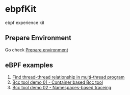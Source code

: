 # ebpfKit  

ebpf experience kit

## Prepare Environment  

Go check [Prepare environment](https://github.com/mjace/ebpfKit/blob/master/docs/prepare.md)  

## eBPF examples  

1. [Find thread-thread relationship in multi-thread program](https://github.com/mJace/ebpfKit/blob/master/Examples/cpp/README.md)
2. [Bcc tool demo 01 - Container based Bcc tool](https://github.com/mJace/ebpfKit/blob/master/Examples/bcc-demo/demo-01.md)
3. [Bcc tool demo 02 - Namespaces-based traceing](https://github.com/mJace/ebpfKit/blob/master/Examples/bcc-demo/demo-02.md)
